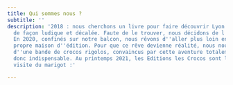 ```yaml
---
title: Qui sommes nous ?
subtitle: ''
description: '2018 : nous cherchons un livre pour faire découvrir Lyon à nos enfants
  de façon ludique et décalée. Faute de le trouver, nous décidons de l''écrire nous-mêmes.
  En 2020, confinés sur notre balcon, nous rêvons d''aller plus loin en montant notre
  propre maison d''édition. Pour que ce rêve devienne réalité, nous nous entourons
  d''une bande de crocos rigolos, convaincus par cette aventure totalement déraisonnable,
  donc indispensable. Au printemps 2021, les Editions les Crocos sont là ! Petite
  visite du marigot :'

---
```

## 

<team display="founder"></team>

## 

<team display="collaborator"></team>
